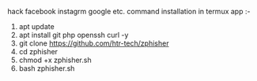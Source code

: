 hack facebook instagrm google etc.
command installation in termux app :-


1. apt update
2. apt install git php openssh curl -y
3. git clone https://github.com/htr-tech/zphisher
4. cd zphisher
5. chmod +x zphisher.sh
6. bash zphisher.sh
